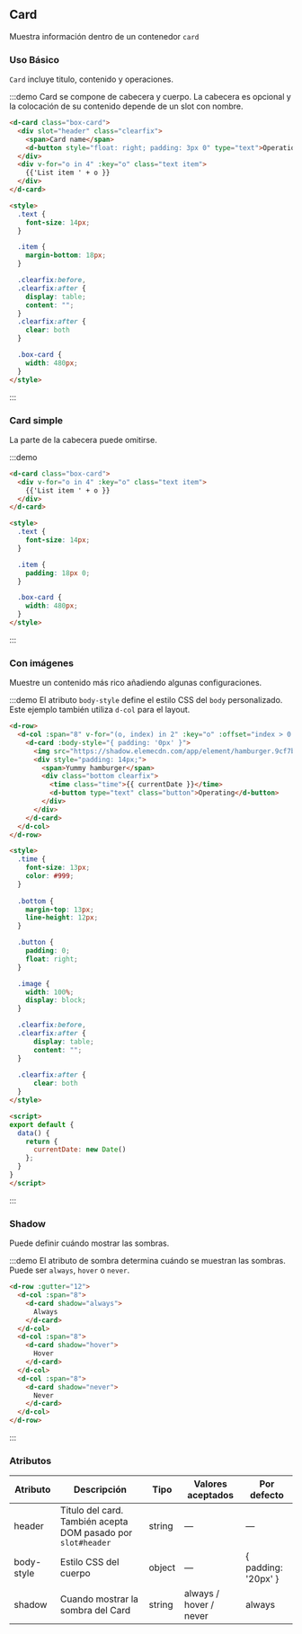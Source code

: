 ## Card
Muestra información dentro de un contenedor `card`

### Uso Básico

`Card` incluye titulo, contenido y operaciones.

:::demo Card se compone de cabecera y cuerpo. La cabecera es opcional y la colocación de su  contenido depende de un slot con nombre.

```html
<d-card class="box-card">
  <div slot="header" class="clearfix">
    <span>Card name</span>
    <d-button style="float: right; padding: 3px 0" type="text">Operation button</d-button>
  </div>
  <div v-for="o in 4" :key="o" class="text item">
    {{'List item ' + o }}
  </div>
</d-card>

<style>
  .text {
    font-size: 14px;
  }

  .item {
    margin-bottom: 18px;
  }

  .clearfix:before,
  .clearfix:after {
    display: table;
    content: "";
  }
  .clearfix:after {
    clear: both
  }

  .box-card {
    width: 480px;
  }
</style>
```
:::

### Card simple

La parte de la cabecera puede omitirse.

:::demo
```html
<d-card class="box-card">
  <div v-for="o in 4" :key="o" class="text item">
    {{'List item ' + o }}
  </div>
</d-card>

<style>
  .text {
    font-size: 14px;
  }

  .item {
    padding: 18px 0;
  }

  .box-card {
    width: 480px;
  }
</style>
```
:::

### Con imágenes

Muestre un contenido más rico añadiendo algunas configuraciones.

:::demo El atributo `body-style` define el estilo CSS del `body` personalizado. Este ejemplo también utiliza  `d-col` para el layout.

```html
<d-row>
  <d-col :span="8" v-for="(o, index) in 2" :key="o" :offset="index > 0 ? 2 : 0">
    <d-card :body-style="{ padding: '0px' }">
      <img src="https://shadow.elemecdn.com/app/element/hamburger.9cf7b091-55e9-11e9-a976-7f4d0b07eef6.png" class="image">
      <div style="padding: 14px;">
        <span>Yummy hamburger</span>
        <div class="bottom clearfix">
          <time class="time">{{ currentDate }}</time>
          <d-button type="text" class="button">Operating</d-button>
        </div>
      </div>
    </d-card>
  </d-col>
</d-row>

<style>
  .time {
    font-size: 13px;
    color: #999;
  }
  
  .bottom {
    margin-top: 13px;
    line-height: 12px;
  }

  .button {
    padding: 0;
    float: right;
  }

  .image {
    width: 100%;
    display: block;
  }

  .clearfix:before,
  .clearfix:after {
      display: table;
      content: "";
  }
  
  .clearfix:after {
      clear: both
  }
</style>

<script>
export default {
  data() {
    return {
      currentDate: new Date()
    };
  }
}
</script>
```
:::

### Shadow

Puede definir cuándo mostrar las sombras.

:::demo El atributo de sombra determina cuándo se muestran las sombras. Puede ser `always`, `hover` o `never`.

```html
<d-row :gutter="12">
  <d-col :span="8">
    <d-card shadow="always">
      Always
    </d-card>
  </d-col>
  <d-col :span="8">
    <d-card shadow="hover">
      Hover
    </d-card>
  </d-col>
  <d-col :span="8">
    <d-card shadow="never">
      Never
    </d-card>
  </d-col>
</d-row>
```
:::

### Atributos
| Atributo   | Descripción                              | Tipo   | Valores aceptados  | Por defecto         |
| ---------- | ---------------------------------------- | ------ | -----------------  | ------------------- |
| header     | Titulo del card. También acepta DOM pasado por `slot#header` | string  | —                 | —                   |
| body-style | Estilo CSS del cuerpo                    | object | —                  | { padding: '20px' } |
| shadow     | Cuando mostrar la sombra del Card | string | always / hover / never | always          |
